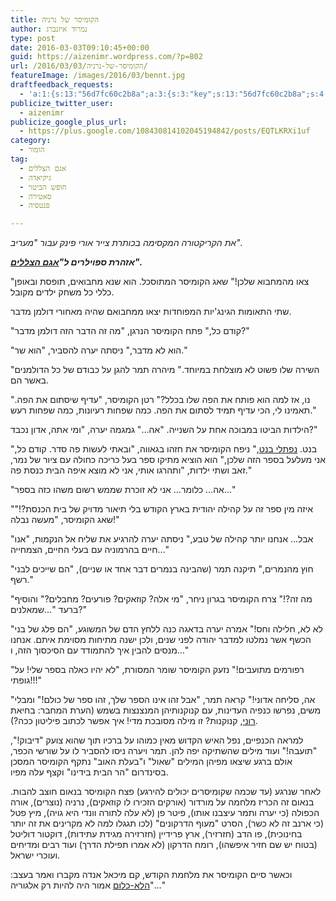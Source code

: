 ```yaml
---
title: הקומיסר של נרניה
author: נמרוד איזנברג
type: post
date: 2016-03-03T09:10:45+00:00
guid: https://aizenimr.wordpress.com/?p=802
url: /2016/03/03/הקומיסר-של-נרניה/
featureImage: /images/2016/03/bennt.jpg
draftfeedback_requests:
  - 'a:1:{s:13:"56d7fc60c2b8a";a:3:{s:3:"key";s:13:"56d7fc60c2b8a";s:4:"time";s:10:"1456995424";s:7:"user_id";s:8:"91501967";}}'
publicize_twitter_user:
  - aizenimr
publicize_google_plus_url:
  - https://plus.google.com/108430814102045194842/posts/EQTLKRXi1uf
category:
  - הומור
tag:
  - אגם הצללים
  - גיקיאדה
  - חופש הביטוי
  - סאטירה
  - פנטסיה

---
```

_את הקריקטורה המקסימה בכותרת צייר אורי פינק עבור "מעריב"._

**_אזהרת ספוילרים ל"[אגם הצללים][1]"._**

"צאו מהמחבוא שלכן!" שאג הקומיסר המתוסכל. הוא שנא מחבואים, תופסת ובאופן כללי כל משחק ילדים מקובל.

שתי התאומות הגינג'יות המפוחדות יצאו ממחבואם שהיה מאחורי דולמן מדבר.

"קודם כל," פתח הקומיסר הנרגן, "מה זה הדבר הזה דולמן מדבר?"

"הוא לא מדבר," ניסתה יערה להסביר, "הוא שר."

"השירה שלו פשוט לא מוצלחת במיוחד." מיהרה תמר להגן על כבודם של כל הדולמנים באשר הם.

"נו, אז למה הוא פותח את הפה שלו בכלל?" רטן הקומיסר, "עדיף שיסתום את הפה. תאמינו לי, הכי עדיף תמיד לסתום את הפה. כמה שפחות רעיונות, כמה שפחות רעש."

הילדות הביטו במבוכה אחת על השנייה. "אה&#8230;" גמגמה יערה, "ומי אתה, אדון נכבד?"

"בנט. [נפתלי בנט][2]," ניפח הקומיסר את חזהו בגאווה, "ובאתי לעשות פה סדר. קודם כל, אני מעלעל בספר הזה שלכן," הוא הוציא מתיקו ספר בעל כריכה כחולה עם ציור של נמר, זאב ושתי ילדות, "ותהרגו אותי, אני לא מוצא איפה הבית כנסת פה."

"אה&#8230; כלומר&#8230; אני לא זוכרת שממש רשום משהו כזה בספר&#8230;"

"איזה מין ספר זה על קהילה יהודית בארץ הקודש בלי תיאור מדויק של בית הכנסת?!" שאג הקומיסר, "מעשה נבלה!"

"אבל&#8230; אנחנו יותר קהילה של טבע," ניסתה יערה להרגיע את שליח אל הנקמות, "אנו חיים בהרמוניה עם בעלי החיים, הצמחייה&#8230;"

"חוץ מהנמרים," תיקנה תמר (שהבינה בנמרים דבר אחד או שניים), "הם שייכים לבני רשף."

"מה זה?!" צרח הקומיסר בגרון ניחר, "מי אלה? קוזאקים? פורעים? מחבלים?" והוסיף ברעד "&#8230;שמאלנים?"

"לא לא, חלילה וחס!" אמרה יערה בדאגה כנה ללחץ הדם של המשוגע, "הם פלג של בני הכשף אשר נמלטו למדבר יהודה לפני שנים, ולכן ישנה מתיחות מסוימת איתם. אנחנו מנסים להבין איך להתמודד עם הסיכסוך הזה, ו&#8230;"

"רפורמים מתועבים!" נזעק הקומיסר שומר המסורת, "לא יהיו כאלה בספר שלי! על גופתי!!!"

"אה, סליחה אדוני!" קראה תמר, "אבל זהו אינו הספר שלך, זהו ספר של כולם!" ומבלי משים, נפרשו כנפיה העדינות, עם קנוקנותיהן המנצנצות בשמש (הערת המחבר: בחיאת [רוני][1], קנוקנות? זו מילה מסובכת מדי! איך אפשר לכתוב פיליטון ככה?).

למראה הכנפיים, נפל האיש הקדוש מאין כמוהו על ברכיו תוך שהוא צועק "דיבוק!", "תועבה!" ועוד מילים שהשתיקה יפה להן. תמר ויערה ניסו להסביר לו על שורשי הכפר, אולם ברגע שיצאו מפיהן המילים "שאול" ו"בעלת האוב" נתקף הקומיסר המסכן בסינדרום "הר הבית בידינו" וקצף עלה מפיו.

לאחר שנרגע (עד שכמה שקומיסרים יכולים להירגע) פצח הקומיסר בנאום חוצב להבות. בנאום זה הכריז מלחמה על מורדור (אורקים הזכירו לו קוזאקים), נרניה (נוצרים), אורה הכפולה (כי יערה ותמר עיצבנו אותו), פיטר פן (לא עלה לתורה וונדי היא גויה), מיץ פטל (כי ארנב זה לא כשר), הסרט "מעוף הדרקונים" (לכו תגגלו למה לא מקרינים את זה יותר בחינוכית), פו הדב (חזרזיר), ארץ פרידיין (חזרזירה מגידת עתידות), דוקטור דוליטל (בטוח יש שם חזיר איפשהו), רומח הדרקון (לא אמרו תפילת הדרך) ועוד רבים ומדיחים ועוכרי ישראל.

וכאשר סיים הקומיסר את מלחמת הקודש, קם מיכאל אנדה מקברו ואמר בעצב: "[הלא-כלום][3] אמור היה להיות רק אלגוריה&#8230;"

 [1]: http://gelbfish.com/
 [2]: http://www.haaretz.co.il/news/education/.premium-1.2827626
 [3]: https://he.wikipedia.org/wiki/%D7%94%D7%A1%D7%99%D7%A4%D7%95%D7%A8_%D7%A9%D7%90%D7%99%D7%A0%D7%95_%D7%A0%D7%92%D7%9E%D7%A8